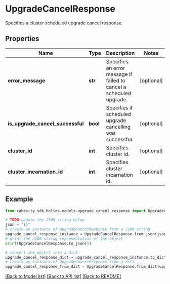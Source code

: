 # UpgradeCancelResponse

Specifies a cluster scheduled upgrade cancel response.

## Properties

Name | Type | Description | Notes
------------ | ------------- | ------------- | -------------
**error_message** | **str** | Specifies an error message if failed to cancel a scheduled upgrade. | [optional] 
**is_upgrade_cancel_successful** | **bool** | Specifies if scheduled upgrade cancelling was successful. | [optional] 
**cluster_id** | **int** | Specifies cluster id. | [optional] 
**cluster_incarnation_id** | **int** | Specifies cluster incarnation id. | [optional] 

## Example

```python
from cohesity_sdk.helios.models.upgrade_cancel_response import UpgradeCancelResponse

# TODO update the JSON string below
json = "{}"
# create an instance of UpgradeCancelResponse from a JSON string
upgrade_cancel_response_instance = UpgradeCancelResponse.from_json(json)
# print the JSON string representation of the object
print(UpgradeCancelResponse.to_json())

# convert the object into a dict
upgrade_cancel_response_dict = upgrade_cancel_response_instance.to_dict()
# create an instance of UpgradeCancelResponse from a dict
upgrade_cancel_response_from_dict = UpgradeCancelResponse.from_dict(upgrade_cancel_response_dict)
```
[[Back to Model list]](../README.md#documentation-for-models) [[Back to API list]](../README.md#documentation-for-api-endpoints) [[Back to README]](../README.md)


